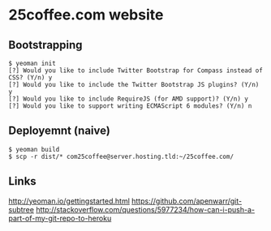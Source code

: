 # 25coffee.com website

## Bootstrapping

    $ yeoman init
    [?] Would you like to include Twitter Bootstrap for Compass instead of CSS? (Y/n) y
    [?] Would you like to include the Twitter Bootstrap JS plugins? (Y/n) y
    [?] Would you like to include RequireJS (for AMD support)? (Y/n) y 
    [?] Would you like to support writing ECMAScript 6 modules? (Y/n) n

## Deployemnt (naive)

    $ yeoman build
    $ scp -r dist/* com25coffee@server.hosting.tld:~/25coffee.com/


## Links

http://yeoman.io/gettingstarted.html
https://github.com/apenwarr/git-subtree
http://stackoverflow.com/questions/5977234/how-can-i-push-a-part-of-my-git-repo-to-heroku